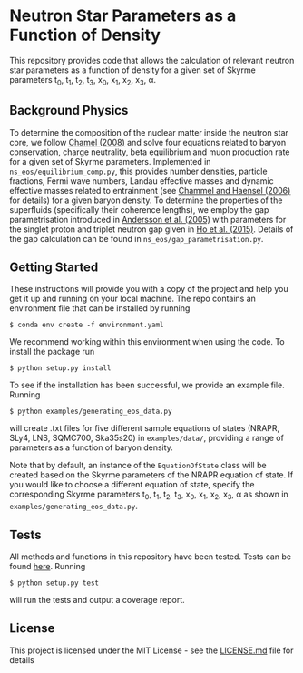 # Neutron Star Parameters as a Function of Density

This repository provides code that allows the calculation of relevant neutron star parameters as a function of density 
for a given set of Skyrme parameters t<sub>0</sub>, t<sub>1</sub>, t<sub>2</sub>, t<sub>3</sub>, 
x<sub>0</sub>, x<sub>1</sub>, x<sub>2</sub>, x<sub>3</sub>, &alpha;.

## Background Physics

To determine the composition of the nuclear matter inside the neutron star core, we follow 
[Chamel (2008)](https://academic.oup.com/mnras/article/388/2/737/977911)
and solve four equations related to baryon conservation, charge neutrality, beta equilibrium and muon production rate 
for a given set of Skyrme parameters. Implemented in `ns_eos/equilibrium_comp.py`, 
this provides number densities, particle fractions, Fermi wave numbers, 
Landau effective masses and dynamic effective masses related to entrainment 
(see [Chammel and Haensel (2006)](https://journals.aps.org/prc/abstract/10.1103/PhysRevC.73.045802) 
for details) for a given baryon density.
To determine the properties of the superfluids (specifically their coherence lengths), 
we employ the gap parametrisation introduced in 
[Andersson et al. (2005)](https://www.sciencedirect.com/science/article/abs/pii/S0375947405010572?via%3Dihub) 
with parameters for the singlet proton and triplet neutron gap given in [Ho et al. (2015)](https://journals.aps.org/prc/abstract/10.1103/PhysRevC.91.015806).
Details of the gap calculation can be found in `ns_eos/gap_parametrisation.py`.


## Getting Started

These instructions will provide you with a copy of the project and help you get it up and running on your local machine.
The repo contains an environment file that can be installed by running
```
$ conda env create -f environment.yaml
```
We recommend working within this environment when using the code. To install the package run
```
$ python setup.py install
```
To see if the installation has been successful, we provide an example file. Running 
```
$ python examples/generating_eos_data.py
```
will create .txt files for five different sample equations of states (NRAPR, SLy4, LNS, SQMC700, Ska35s20) 
in `examples/data/`, providing a range of parameters as a function of baryon density.

Note that by default, an instance of the `EquationOfState` class will be created based on the Skyrme parameters 
of the NRAPR equation of state. If you would like to choose a different equation of state,
specify the corresponding Skyrme parameters t<sub>0</sub>, t<sub>1</sub>, t<sub>2</sub>, t<sub>3</sub>, 
x<sub>0</sub>, x<sub>1</sub>, x<sub>2</sub>, x<sub>3</sub>, &alpha; as shown in `examples/generating_eos_data.py`.

 
## Tests

All methods and functions in this repository have been tested. 
Tests can be found [here](https://github.com/vanessagraber/NS_EoS/tree/master/ns_eos/tests).
Running
```
$ python setup.py test
```
will run the tests and output a coverage report.

## License

This project is licensed under the MIT License - see the [LICENSE.md](LICENSE.md) file for details


